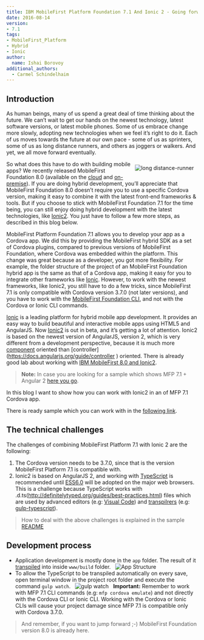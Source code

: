```yaml
---
title: IBM MobileFirst Platform Foundation 7.1 And Ionic 2 - Going forward at your own pace
date: 2016-08-14
version:
- 7.1
tags:
- MobileFirst_Platform
- Hybrid
- Ionic
author:
  name: Ishai Borovoy
additional_authors:
  - Carmel Schindelhaim
---
```

## Introduction
As human beings, many of us spend a great deal of time thinking about the future. We can’t wait to get our hands on the newest technology, latest software versions, or latest mobile phones. Some of us embrace change more slowly, adopting new technologies when we feel it’s right to do it. Each of us moves towards the future at our own pace - some of us as sprinters, some of us as long distance runners, and others as joggers or walkers. And yet, we all move forward eventually.

<img alt="long distance-runner" src="{{site.baseurl}}/assets/blog/2016-08-14-going-forward/long-run.jpg" style="float:right;margin: 10px"/>

So what does this have to do with building mobile apps? We recently released MobileFirst Foundation 8.0  (available on the [cloud](https://www.ibm.com/marketplace/cloud/mobile-cloud-applications/us/en-us) and [on-premise](https://mobilefirstplatform.ibmcloud.com/downloads/)). If you are doing hybrid development, you’ll appreciate that MobileFirst Foundation 8.0 doesn’t require you to use a specific Cordova version, making it easy to combine it with the latest front-end frameworks &amp; tools. But if you choose to stick with MobileFirst Foundation 7.1 for the time being, you can still enjoy doing hybrid development with the latest technologies, like [Ionic2](http://ionic.io/2). You just have to follow a few more steps, as described in this blog below.

MobileFirst Platform Foundation 7.1 allows you to develop your app as a Cordova app. We did this by providing the MobileFirst hybrid SDK as a set of Cordova plugins, compared to previous versions of MobileFirst Foundation, where Cordova was embedded within the platform. This change was great because as a developer, you got more flexibility. For example, the folder structure of the project of an MobileFirst Foundation hybrid app is the same as that of a Cordova app, making it easy for you to integrate other frameworks like [Ionic](http://ionicframework.com/). However, to work with the newest frameworks, like Ionic2, you still have to do a few tricks, since MobileFirst 7.1 is only compatible with Cordova version 3.7.0 (not later versions), and you have to work with the [MobileFirst Foundation CLI](https://mobilefirstplatform.ibmcloud.com/tutorials/en/foundation/7.1/advanced-client-side-development/using-cli-to-create-build-and-manage-mobilefirst-project-artifacts/), and not with the Cordova or Ionic CLI commands.

[Ionic](http://ionicframework.com/) is a leading platform for hybrid mobile app development. It provides an easy way to build beautiful and interactive mobile apps using HTML5 and AngularJS. Now [Ionic2](http://ionic.io/2) is out in beta, and it’s getting a lot of attention. Ionic2 is based on the newest version of AngularJS, version 2, which is very different from a development perspective, because it is much more [component](http://learnangular2.com/components/) oriented than [controller] (https://docs.angularjs.org/guide/controller ) oriented. There is already good lab about working with [IBM MobileFirst 8.0 and Ionic2](https://mobilefirstplatform.ibmcloud.com/labs/developers/8.0/advancedmessenger/).

> **Note:** In case you are looking for a sample which shows MFP 7.1 + Angular 2 [here you go](https://github.com/mfpdev/mfp71-with-angular2).

In this blog I want to show how you can work with Ionic2 in an of MFP 7.1 Cordova app.

There is ready sample which you can work with in the [following link](https://github.com/mfpdev/mfp71-with-ionic2).

## The technical challenges
The challenges of combining MobileFirst Platform 7.1 with Ionic 2 are the following:

1. The Cordova version needs to be 3.7.0, since that is the version MobileFirst Platform 7.1 is compatible with.
 
2. Ionic2 is based on AngularJS 2, and working with [TypeScript](https://www.typescriptlang.org/) is recommended until [ESS6.0](http://www.ecma-international.org/ecma-262/6.0/) will be adopted on the major web browsers. This is a challenge because TypeScript works with .d.ts(http://definitelytyped.org/guides/best-practices.html) files which are used by advanced editors (e.g: [Visual Code](https://www.visualstudio.com/en-us/products/code-vs.aspx)) and [transpilrers](https://www.wikiwand.com/en/Source-to-source_compiler) (e.g: [gulp-typescript](https://www.npmjs.com/package/gulp-typescript)).

> How to deal with the above challenges is explained in the sample [README](https://github.com/mfpdev/mfp71-with-ionic2#how-to-create-a-blank-template-of-an-mfp-71-cordova-app-that-uses-ionic2 )

## Development process

- Application development is mostly done in the `app` folder. The result of it [transpiled](https://www.wikiwand.com/en/Source-to-source_compiler ) into inside `www/build` folder.
 
![App Structure]({{site.baseurl}}/assets/blog/2016-08-14-going-forward/app-structure.png)
 
- To allow the TypeScript to be transpiled automatically on every save, open terminal window in the project root folder and execute the command `gulp watch`.
 
![gulp watch]({{site.baseurl}}/assets/blog/2016-08-14-going-forward/gulp-watch.png)
 
**Important:** Remember to work with MFP 7.1 CLI commands (e.g: `mfp cordova emulate`) and not directly with the Cordova CLI or Ionic CLI. Working with the Cordova or Ionic CLIs will cause your project damage since MFP 7.1 is compatible only with Cordova 3.7.0.

> And remember, if you want to jump forward ;-) MobileFirst Foundation version 8.0 is already here.
